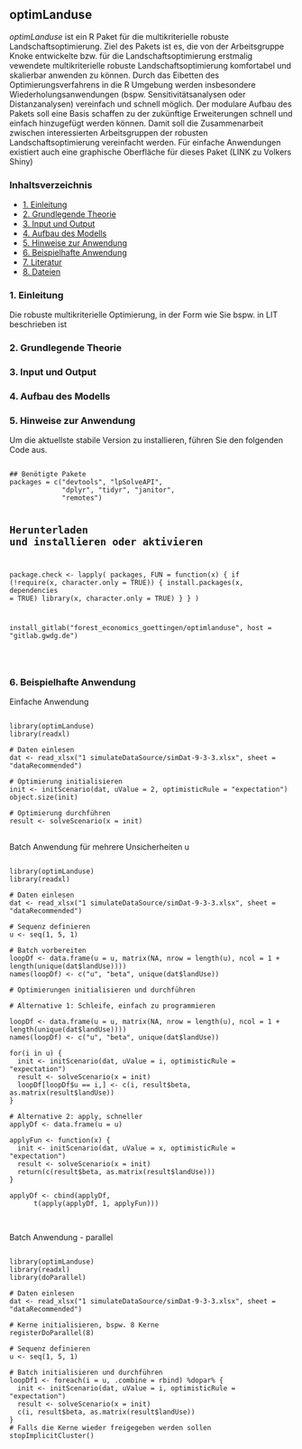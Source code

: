 optimLanduse
-----------

*optimLanduse* ist ein R Paket für die multikriterielle robuste Landschaftsoptimierung. Ziel des Pakets ist es, die von der Arbeitsgruppe Knoke entwickelte bzw. für die Landschaftsoptimierung erstmalig vewendete multikriterielle robuste Landschaftsoptimierung komfortabel und skalierbar anwenden zu können. Durch das Eibetten des Optimierungsverfahrens in die R Umgebung werden insbesondere Wiederholungsanwendungen (bspw. Sensitivitätsanalysen oder Distanzanalysen) vereinfach und schnell möglich. Der modulare Aufbau des Pakets soll eine Basis schaffen zu der zukünftige Erweiterungen schnell und einfach hinzugefügt werden können. Damit soll die Zusammenarbeit zwischen interessierten Arbeitsgruppen der robusten Landschaftsoptimierung vereinfacht werden. Für einfache Anwendungen existiert auch eine graphische Oberfläche für dieses Paket (LINK zu Volkers Shiny)


<h3>
<a name="menu">Inhaltsverzeichnis</a>
</h3>
<ul>
<li>
<a href="#1. Einleitung">1. Einleitung</a>
</li>
<li>
<a href="#2. Grundlegende Theorie">2. Grundlegende Theorie</a>
</li>
<li>
<a href="#3. Input und Output">3. Input und Output</a>
</li>
<li>
<a href="#4. Aufbau des Modells">4. Aufbau des Modells</a>
</li>
<li>
<a href="#5. Hinweise zur Anwendung">5. Hinweise zur Anwendung</a>
</li>
<li>
<a href="#6. Beispielhafte Anwendung">6. Beispielhafte Anwendung</a>
</li>
<li>
<a href="#7. Literatur">7. Literatur</a>
</li>
<li>
<a href="#7. Dateien">8. Dateien</a>
</li>
</ul>


<h3>
<a name="1. Einleitung">1. Einleitung</a>
</h3>
Die robuste multikriterielle Optimierung, in der Form wie Sie bspw. in LIT beschrieben ist 


<h3>
<a name="2. Grundlegende Theorie">2. Grundlegende Theorie</a>
</h3>



<h3>
<a name="3. Input und Output">3. Input und Output</a>
</h3>


<h3>
<a name="4. Aufbau des Modells">4. Aufbau des Modells</a>
</h3>

<h3>
<a name="5. Hinweise zur Anwendung">5. Hinweise zur Anwendung</a>
</h3>
Um die aktuellste stabile Version zu installieren, führen Sie den folgenden Code aus.  
<pre>
<code>
## Benötigte Pakete
packages = c("devtools", "lpSolveAPI",
             "dplyr", "tidyr", "janitor",
             "remotes")

## Herunterladen und installieren oder aktivieren
package.check <- lapply(
  packages,
  FUN = function(x) {
    if (!require(x, character.only = TRUE)) {
      install.packages(x, dependencies = TRUE)
      library(x, character.only = TRUE)
    }
  }
)

install_gitlab("forest_economics_goettingen/optimlanduse", host = "gitlab.gwdg.de")

</code>
</pre>
<h3>
<a name="6. Beispielhafte Anwendung">6. Beispielhafte Anwendung</a>
</h3>

Einfache Anwendung
<pre>
<code>
library(optimLanduse) 
library(readxl)

# Daten einlesen
dat <- read_xlsx("1 simulateDataSource/simDat-9-3-3.xlsx", sheet = "dataRecommended")

# Optimierung initialisieren
init <- initScenario(dat, uValue = 2, optimisticRule = "expectation")
object.size(init)

# Optimierung durchführen
result <- solveScenario(x = init)
</code>
</pre>

Batch Anwendung für mehrere Unsicherheiten u
<pre>
<code>
library(optimLanduse) 
library(readxl)

# Daten einlesen
dat <- read_xlsx("1 simulateDataSource/simDat-9-3-3.xlsx", sheet = "dataRecommended")

# Sequenz definieren
u <- seq(1, 5, 1)

# Batch vorbereiten
loopDf <- data.frame(u = u, matrix(NA, nrow = length(u), ncol = 1 + length(unique(dat$landUse))))
names(loopDf) <- c("u", "beta", unique(dat$landUse))

# Optimierungen initialisieren und durchführen

# Alternative 1: Schleife, einfach zu programmieren

loopDf <- data.frame(u = u, matrix(NA, nrow = length(u), ncol = 1 + length(unique(dat$landUse))))
names(loopDf) <- c("u", "beta", unique(dat$landUse))

for(i in u) {
  init <- initScenario(dat, uValue = i, optimisticRule = "expectation")
  result <- solveScenario(x = init)
  loopDf[loopDf$u == i,] <- c(i, result$beta, as.matrix(result$landUse))
}

# Alternative 2: apply, schneller
applyDf <- data.frame(u = u)

applyFun <- function(x) {
  init <- initScenario(dat, uValue = x, optimisticRule = "expectation")
  result <- solveScenario(x = init)
  return(c(result$beta, as.matrix(result$landUse)))
}

applyDf <- cbind(applyDf,
      t(apply(applyDf, 1, applyFun)))

</code>
</pre>

Batch Anwendung - parallel
<pre>
<code>
library(optimLanduse) 
library(readxl)
library(doParallel)

# Daten einlesen
dat <- read_xlsx("1 simulateDataSource/simDat-9-3-3.xlsx", sheet = "dataRecommended")

# Kerne initialisieren, bspw. 8 Kerne
registerDoParallel(8)

# Sequenz definieren
u <- seq(1, 5, 1)

# Batch initialisieren und durchführen
loopDf1 <- foreach(i = u, .combine = rbind) %dopar% {
  init <- initScenario(dat, uValue = i, optimisticRule = "expectation")
  result <- solveScenario(x = init)
  c(i, result$beta, as.matrix(result$landUse))
}
# Falls die Kerne wieder freigegeben werden sollen
stopImplicitCluster()
</code>
</pre>
